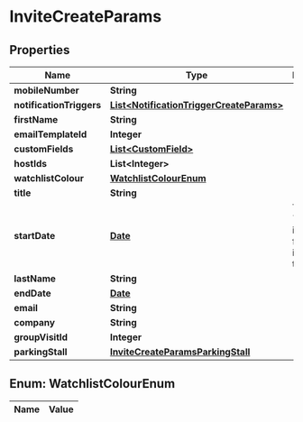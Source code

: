 

# InviteCreateParams

## Properties

Name | Type | Description | Notes
------------ | ------------- | ------------- | -------------
**mobileNumber** | **String** |  |  [optional]
**notificationTriggers** | [**List&lt;NotificationTriggerCreateParams&gt;**](NotificationTriggerCreateParams.md) |  |  [optional]
**firstName** | **String** |  | 
**emailTemplateId** | **Integer** |  |  [optional]
**customFields** | [**List&lt;CustomField&gt;**](CustomField.md) |  |  [optional]
**hostIds** | **List&lt;Integer&gt;** |  |  [optional]
**watchlistColour** | [**WatchlistColourEnum**](#WatchlistColourEnum) |  |  [optional]
**title** | **String** |  |  [optional]
**startDate** | [**Date**](Date.md) | The &#x60;start_date&#x60; is required for invitations to lobbies |  [optional]
**lastName** | **String** |  | 
**endDate** | [**Date**](Date.md) |  |  [optional]
**email** | **String** |  | 
**company** | **String** |  |  [optional]
**groupVisitId** | **Integer** |  |  [optional]
**parkingStall** | [**InviteCreateParamsParkingStall**](InviteCreateParamsParkingStall.md) |  |  [optional]


## Enum: WatchlistColourEnum

Name | Value
---- | -----




